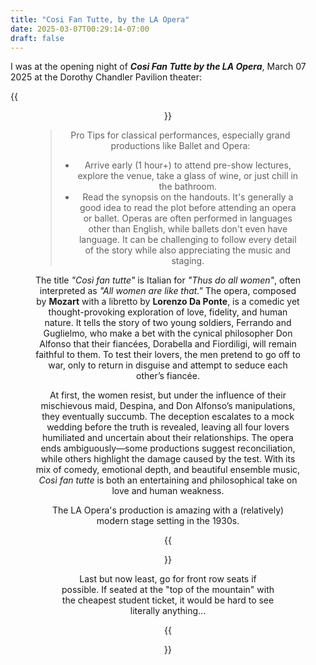 ```yaml
---
title: "Cosi Fan Tutte, by the LA Opera"
date: 2025-03-07T00:29:14-07:00
draft: false
---
```


I was at the opening night of ***Cosi Fan Tutte by the LA Opera***, March 07 2025 at the Dorothy Chandler Pavilion theater:

{{<figure align="center" src="/art/cosi_fan_tutte_preshow_talk.jpeg" caption="The pre-show lecture given by conductor James Conlon, at the Dorothy Chandler Pavilion, featuring the amazing Chandelier." width="100%">}}

> Pro Tips for classical performances, especially grand productions like Ballet and Opera:
>
> - Arrive early (1 hour+) to attend pre-show lectures, explore the venue, take a glass of wine, or just chill in the bathroom.
> - Read the synopsis on the handouts. It's generally a good idea to read the plot before attending an opera or ballet. Operas are often performed in languages other than English, while ballets don't even have language. It can be challenging to follow every detail of the story while also appreciating the music and staging.

The title *"Così fan tutte"* is Italian for *"Thus do all women"*, often interpreted as *"All women are like that."* The opera, composed by **Mozart** with a libretto by **Lorenzo Da Ponte**, is a comedic yet thought-provoking exploration of love, fidelity, and human nature. It tells the story of two young soldiers, Ferrando and Guglielmo, who make a bet with the cynical philosopher Don Alfonso that their fiancées, Dorabella and Fiordiligi, will remain faithful to them. To test their lovers, the men pretend to go off to war, only to return in disguise and attempt to seduce each other’s fiancée.

At first, the women resist, but under the influence of their mischievous maid, Despina, and Don Alfonso’s manipulations, they eventually succumb. The deception escalates to a mock wedding before the truth is revealed, leaving all four lovers humiliated and uncertain about their relationships. The opera ends ambiguously—some productions suggest reconciliation, while others highlight the damage caused by the test. With its mix of comedy, emotional depth, and beautiful ensemble music, *Così fan tutte* is both an entertaining and philosophical take on love and human weakness.

The LA Opera's production is amazing with a (relatively) modern stage setting in the 1930s.

{{<figure align="center" src="/art/cosi_fan_tutte.jpeg" caption="A refreshing new production for 1930s vibe, based on brilliant Mozart music." width="100%">}}

Last but now least, go for front row seats if possible. If seated at the "top of the mountain" with the cheapest student ticket, it would be hard to see literally anything...

{{<figure align="center" src="/art/cosi_fan_tutte_from_the_top.jpeg" caption="mountain view..." width="100%">}}
